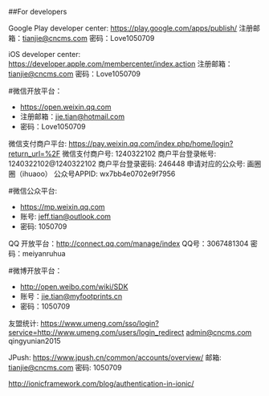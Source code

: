 ##For developers

Google Play developer center: https://play.google.com/apps/publish/ 注册邮箱：tianjie@cncms.com 密码：Love1050709

iOS developer center: https://developer.apple.com/membercenter/index.action 注册邮箱： tianjie@cncms.com 密码：Love1050709

#微信开放平台：
- https://open.weixin.qq.com 
- 注册邮箱：jie.tian@hotmail.com 
- 密码：Love1050709

微信支付商户平台: https://pay.weixin.qq.com/index.php/home/login?return_url=%2F 微信支付商户号: 1240322102 商户平台登录帐号: 1240322102@1240322102 商户平台登录密码: 246448 申请对应的公众号: 画圈圈（ihuaoo） 公众号APPID: wx7bb4e0702e9f7956

#微信公众平台: 
- https://mp.weixin.qq.com 
- 账号: jeff.tian@outlook.com 
- 密码: 1050709

QQ 开放平台：http://connect.qq.com/manage/index QQ号：3067481304 密码：meiyanruhua

#微博开放平台：
- http://open.weibo.com/wiki/SDK 
- 账号：jie.tian@myfootprints.cn 
- 密码：1050709

友盟统计: https://www.umeng.com/sso/login?service=http://www.umeng.com/users/login_redirect admin@cncms.com qingyunian2015

JPush: https://www.jpush.cn/common/accounts/overview/ 邮箱: tianjie@cncms.com 密码: 1050709

http://ionicframework.com/blog/authentication-in-ionic/